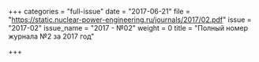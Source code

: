 +++
categories = "full-issue"
date = "2017-06-21"
file = "https://static.nuclear-power-engineering.ru/journals/2017/02.pdf"
issue = "2017-02"
issue_name = "2017 - №02"
weight = 0
title = "Полный номер журнала №2 за 2017 год"

+++